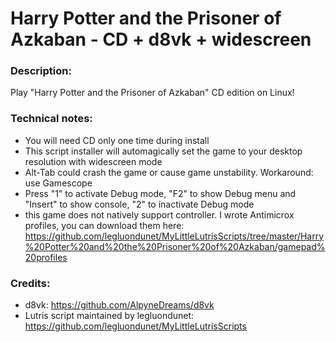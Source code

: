 # Harry Potter and the Prisoner of Azkaban - CD + d8vk + widescreen
### Description:
Play "Harry Potter and the Prisoner of Azkaban" CD edition on Linux!
### Technical notes:
- You will need CD only one time during install
- This script installer will automagically set the game to your desktop resolution with widescreen mode
- Alt-Tab could crash the game or cause game unstability. Workaround: use Gamescope
- Press "1" to activate Debug mode, "F2" to show Debug menu and "Insert" to show console, "2" to inactivate Debug mode
- this game does not natively support controller. I wrote Antimicrox profiles, you can download them here:
https://github.com/legluondunet/MyLittleLutrisScripts/tree/master/Harry%20Potter%20and%20the%20Prisoner%20of%20Azkaban/gamepad%20profiles
### Credits:
- d8vk: https://github.com/AlpyneDreams/d8vk
- Lutris script maintained by legluondunet: https://github.com/legluondunet/MyLittleLutrisScripts
